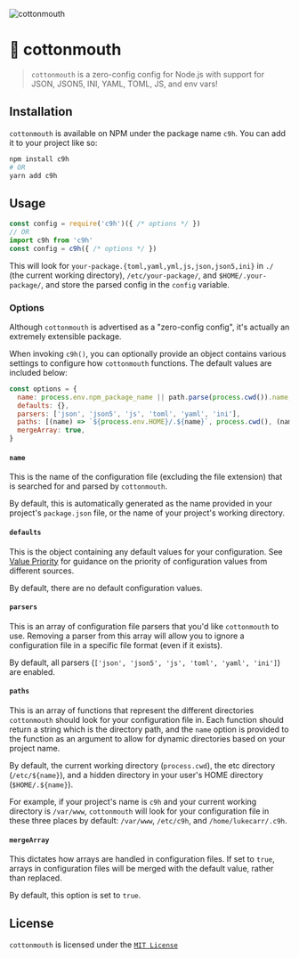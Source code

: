 ![cottonmouth](https://user-images.githubusercontent.com/24438483/126182599-b04d8b13-6786-45e7-80be-3cdbb8086a05.png)

# 🐍 cottonmouth

> `cottonmouth` is a zero-config config for Node.js with support for JSON, JSON5, INI, YAML, TOML, JS, and env vars!

## Installation

`cottonmouth` is available on NPM under the package name `c9h`. You can add it to your project like so:

```bash
npm install c9h
# OR
yarn add c9h
```

## Usage

```js
const config = require('c9h')({ /* options */ })
// OR
import c9h from 'c9h'
const config = c9h({ /* options */ })
```

This will look for `your-package.{toml,yaml,yml,js,json,json5,ini}` in `./` (the current working directory), `/etc/your-package/`, and `$HOME/.your-package/`, and store the parsed config in the `config` variable.

### Options

Although `cottonmouth` is advertised as a "zero-config config", it's actually an extremely extensible package.

When invoking `c9h()`, you can optionally provide an object contains various settings to configure how `cottonmouth` functions. The default values are included below:

```js
const options = {
  name: process.env.npm_package_name || path.parse(process.cwd()).name,
  defaults: {},
  parsers: ['json', 'json5', 'js', 'toml', 'yaml', 'ini'],
  paths: [(name) => `${process.env.HOME}/.${name}`, process.cwd(), (name) => `/etc/${name}`],
  mergeArray: true,
}
```

#### `name`

This is the name of the configuration file (excluding the file extension) that is searched for and parsed by `cottonmouth`.

By default, this is automatically generated as the name provided in your project's `package.json` file, or the name of your project's working directory.

#### `defaults`

This is the object containing any default values for your configuration. See [Value Priority](#value-priority) for guidance on the priority of configuration values from different sources.

By default, there are no default configuration values.

#### `parsers`

This is an array of configuration file parsers that you'd like `cottonmouth` to use. Removing a parser from this array will allow you to ignore a configuration file in a specific file format (even if it exists).

By default, all parsers (`['json', 'json5', 'js', 'toml', 'yaml', 'ini']`) are enabled.

#### `paths`

This is an array of functions that represent the different directories `cottonmouth` should look for your configuration file in. Each function should return a string which is the directory path, and the `name` option is provided to the function as an argument to allow for dynamic directories based on your project name.

By default, the current working directory (`process.cwd`), the etc directory (``/etc/${name}``), and a hidden directory in your user's HOME directory (``$HOME/.${name}``).

For example, if your project's name is `c9h` and your current working directory is `/var/www`, `cottonmouth` will look for your configuration file in these three places by default: `/var/www`, `/etc/c9h`, and `/home/lukecarr/.c9h`.

#### `mergeArray`

This dictates how arrays are handled in configuration files. If set to `true`, arrays in configuration files will be merged with the default value, rather than replaced.

By default, this option is set to `true`.

## License

`cottonmouth` is licensed under the [`MIT License`](LICENSE)
